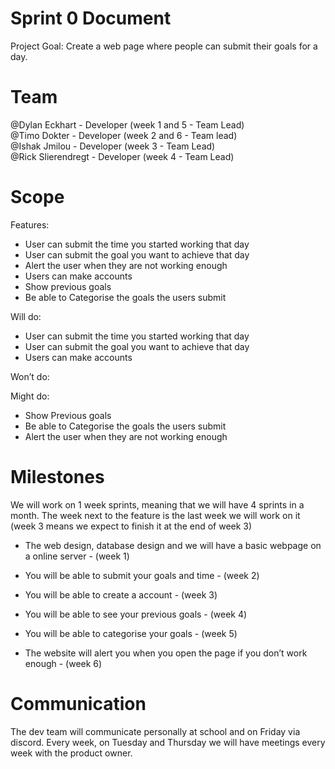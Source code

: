 # Sprint 0 Document

Project Goal: Create a web page where people can submit their goals for a day.

# Team

@Dylan Eckhart - Developer (week 1 and 5 - Team Lead)<br />
@Timo Dokter - Developer (week 2 and 6 - Team lead)<br />
@Ishak Jmilou - Developer (week 3 - Team Lead)<br />
@Rick Slierendregt - Developer (week 4 - Team Lead)<br />

# Scope

Features:<br />

- User can submit the time you started working that day<br />
- User can submit the goal you want to achieve that day<br />
- Alert the user when they are not working enough<br />
- Users can make accounts<br />
- Show previous goals<br />
- Be able to Categorise the goals the users submit<br />

Will do:

- User can submit the time you started working that day<br />
- User can submit the goal you want to achieve that day<br />
- Users can make accounts<br />


Won’t do:

Might do:

- Show Previous goals<br />
- Be able to Categorise the goals the users submit<br />
- Alert the user when they are not working enough<br />

# Milestones

We will work on 1 week sprints, meaning that we will have 4 sprints in a month. The week next to the feature is the last week we will work on it (week 3 means we expect to finish it at the end of week 3)

- The web design, database design and we will have a basic webpage on a online server - (week 1)<br />
- You will be able to submit your goals and time - (week 2)<br />
- You will be able to create a account - (week 3)<br />
- You will be able to see your previous goals - (week 4)<br />

- You will be able to categorise your goals - (week 5)<br />
- The website will alert you when you open the page if you don’t work enough - (week 6)<br />

# Communication

The dev team will communicate personally at school and on Friday via discord. Every week, on Tuesday and Thursday we will have meetings every week with the product owner.
